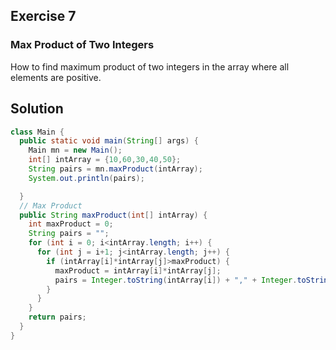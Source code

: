 ## Exercise 7
### Max Product of Two Integers
How to find maximum product of two integers in the array where all elements are positive.

## Solution

```java
class Main {
  public static void main(String[] args) {
    Main mn = new Main();
    int[] intArray = {10,60,30,40,50};
    String pairs = mn.maxProduct(intArray);
    System.out.println(pairs);

  }
  // Max Product
  public String maxProduct(int[] intArray) {
    int maxProduct = 0;
    String pairs = "";
    for (int i = 0; i<intArray.length; i++) {
      for (int j = i+1; j<intArray.length; j++) {
        if (intArray[i]*intArray[j]>maxProduct) {
          maxProduct = intArray[i]*intArray[j];
          pairs = Integer.toString(intArray[i]) + "," + Integer.toString(intArray[j]);
        }
      }
    }
    return pairs;
  }
}
```
